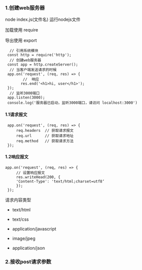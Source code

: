 ### 1.创建web服务器

node  index.js(文件名) 运行nodejs文件

加载使用 require

导出使用 export

```shell
  // 引用系统模块
 const http = require('http');
  // 创建web服务器
 const app = http.createServer();
  // 当客户端发送请求的时候
 app.on('request', (req, res) => {
        //  响应
       res.end('<h1>hi, user</h1>');
 });
  // 监听3000端口
 app.listen(3000);
 console.log('服务器已启动，监听3000端口，请访问 localhost:3000')
```

#### 1.1请求报文

```shell
 app.on('request', (req, res) => {
     req.headers  // 获取请求报文
     req.url      // 获取请求地址
     req.method   // 获取请求方法
 });
```

#### 1.2响应报文

```shell
app.on('request', (req, res) => {
     // 设置响应报文
     res.writeHead(200, {        
     'Content-Type': 'text/html;charset=utf8‘
     });
 });
```

请求内容类型

+ text/html

+ text/css

+ application/javascript

+ image/jpeg

+ application/json

  

### 2.接收post请求参数